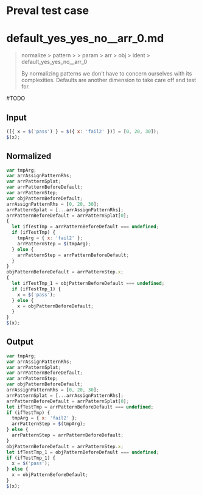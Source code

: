 # Preval test case

# default_yes_yes_no__arr_0.md

> normalize > pattern >  > param > arr > obj > ident > default_yes_yes_no__arr_0
>
> By normalizing patterns we don't have to concern ourselves with its complexities. Defaults are another dimension to take care off and test for.

#TODO

## Input

`````js filename=intro
([{ x = $('pass') } = $({ x: 'fail2' })] = [0, 20, 30]);
$(x);
`````

## Normalized

`````js filename=intro
var tmpArg;
var arrAssignPatternRhs;
var arrPatternSplat;
var arrPatternBeforeDefault;
var arrPatternStep;
var objPatternBeforeDefault;
arrAssignPatternRhs = [0, 20, 30];
arrPatternSplat = [...arrAssignPatternRhs];
arrPatternBeforeDefault = arrPatternSplat[0];
{
  let ifTestTmp = arrPatternBeforeDefault === undefined;
  if (ifTestTmp) {
    tmpArg = { x: 'fail2' };
    arrPatternStep = $(tmpArg);
  } else {
    arrPatternStep = arrPatternBeforeDefault;
  }
}
objPatternBeforeDefault = arrPatternStep.x;
{
  let ifTestTmp_1 = objPatternBeforeDefault === undefined;
  if (ifTestTmp_1) {
    x = $('pass');
  } else {
    x = objPatternBeforeDefault;
  }
}
$(x);
`````

## Output

`````js filename=intro
var tmpArg;
var arrAssignPatternRhs;
var arrPatternSplat;
var arrPatternBeforeDefault;
var arrPatternStep;
var objPatternBeforeDefault;
arrAssignPatternRhs = [0, 20, 30];
arrPatternSplat = [...arrAssignPatternRhs];
arrPatternBeforeDefault = arrPatternSplat[0];
let ifTestTmp = arrPatternBeforeDefault === undefined;
if (ifTestTmp) {
  tmpArg = { x: 'fail2' };
  arrPatternStep = $(tmpArg);
} else {
  arrPatternStep = arrPatternBeforeDefault;
}
objPatternBeforeDefault = arrPatternStep.x;
let ifTestTmp_1 = objPatternBeforeDefault === undefined;
if (ifTestTmp_1) {
  x = $('pass');
} else {
  x = objPatternBeforeDefault;
}
$(x);
`````
